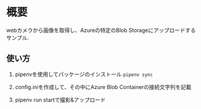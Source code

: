 # 概要

webカメラから画像を取得し、Azureの特定のBlob Storageにアップロードするサンプル.

## 使い方

1. pipenvを使用してパッケージのインストール
`pipenv sync`

2. config.iniを作成して、その中にAzure Blob Containerの接続文字列を記載

3. pipenv run startで撮影&アップロード
